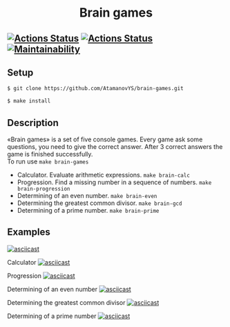 <h1 align="center">Brain games</h1>

[![Actions Status](https://github.com/AtamanovYS/brain-games/workflows/PHP_CodeSniffer/badge.svg)](https://github.com/AtamanovYS/brain-games/actions)
[![Actions Status](https://github.com/AtamanovYS/brain-games/workflows/PHPStan/badge.svg)](https://github.com/AtamanovYS/brain-games/actions)
[![Maintainability](https://api.codeclimate.com/v1/badges/abe1ecde3f2e62bd841f/maintainability)](https://codeclimate.com/github/AtamanovYS/brain-games/maintainability)
------

## Setup

```sh
$ git clone https://github.com/AtamanovYS/brain-games.git

$ make install
```

## Description

«Brain games» is a set of five console games. Every game ask some questions, you need to give the correct answer. After 3 correct answers the game is finished successfully.  
To run use `make brain-games`
* Calculator. Evaluate arithmetic expressions. `make brain-calc`
* Progression. Find a missing number in a sequence of numbers. `make brain-progression`
* Determining of an even number. `make brain-even`
* Determining the greatest common divisor. `make brain-gcd`
* Determining of a prime number. `make brain-prime`

## Examples

[![asciicast](https://asciinema.org/a/9Itn7fIBpZLXqVw7bkXI7IEim.svg)](https://asciinema.org/a/9Itn7fIBpZLXqVw7bkXI7IEim)

Calculator
[![asciicast](https://asciinema.org/a/8HkLXK5OLJA7G4jowBIpT5T4w.svg)](https://asciinema.org/a/8HkLXK5OLJA7G4jowBIpT5T4w)

Progression
[![asciicast](https://asciinema.org/a/UuOkEy3GtpCiMnkRich1fXbGk.svg)](https://asciinema.org/a/UuOkEy3GtpCiMnkRich1fXbGk)

Determining of an even number
[![asciicast](https://asciinema.org/a/t3zI9RVx3UJNgBNplPxROST9N.svg)](https://asciinema.org/a/t3zI9RVx3UJNgBNplPxROST9N)

Determining the greatest common divisor
[![asciicast](https://asciinema.org/a/mZLMpYoTbmNqcLY2uYeUpPVaI.svg)](https://asciinema.org/a/mZLMpYoTbmNqcLY2uYeUpPVaI)

Determining of a prime number
[![asciicast](https://asciinema.org/a/gey5rL5CNKRtMCHc9eNRSbYcO.svg)](https://asciinema.org/a/gey5rL5CNKRtMCHc9eNRSbYcO)
